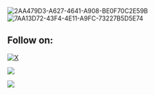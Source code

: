 ![2AA479D3-A627-4641-A908-BE0F70C2E59B](https://github.com/eac0d3rx/Double-Sign-in-up-Login-Page-Html-Css-Js/assets/145233685/15e1f80b-88c5-48e7-8bc6-8c964f70ff66)
![7AA13D72-43F4-4E11-A9FC-73227B5D5E74](https://github.com/eac0d3rx/Double-Sign-in-up-Login-Page-Html-Css-Js/assets/145233685/5759f0e0-40e4-4532-b82d-5ba6d01badc7)

## Follow on:
[![X](https://img.shields.io/badge/X-black.svg?logo=X&logoColor=white)](https://x.com/zekayasaygiduy)
<p align="left">
<a href="https://github.com/eac0d3rx"><img src="https://img.shields.io/badge/GitHub-Follow%20on%20GitHub-inactive.svg?logo=github"></a>

<a href="https://t.me/iameac0d3rx"><img src="https://img.shields.io/badge/Telegram-Contact%20Telegram%20Profile-blue.svg?logo=telegram"></a>
</p><p align="left"> 
